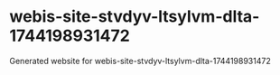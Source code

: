 # webis-site-stvdyv-ltsylvm-dlta-1744198931472
Generated website for webis-site-stvdyv-ltsylvm-dlta-1744198931472
